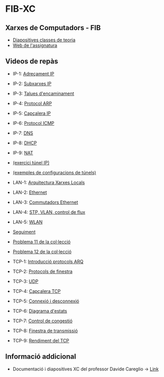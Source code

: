 # FIB-XC

## Xarxes de Computadors - FIB

- [Diapositives classes de teoria](/teoria-diaps)
- [Web de l'assignatura](https://docencia.ac.upc.edu/FIB/grau/XC/)

## Videos de repàs

- IP-1: [Adreçament IP](https://youtu.be/lw8tITa5Cd8)
- IP-2: [Subxarxes IP](https://youtu.be/lgHit1Io54Y)
- IP-3: [Talues d'encaminament](https://youtu.be/TiLpbNlYz3o)
- IP-4: [Protocol ARP](https://youtu.be/a8osS-fVkqI)
- IP-5: [Capçalera IP](https://youtu.be/wWd2skddCuY)
- IP-6: [Protocol ICMP](https://youtu.be/fnlAeTgdxBM)
- IP-7: [DNS](https://youtu.be/FPl72YMMf1w)
- IP-8: [DHCP](https://youtu.be/5JbE1eWcg7c)
- IP-9: [NAT](https://youtu.be/-nXRVIb1u5s)

- [(exercici túnel IP)](https://youtu.be/o3EfTDl6tZ8)
- [(exemples de configuracions de túnels)](https://youtu.be/yezeP685WtQ)

- LAN-1: [Arquitectura Xarxes Locals](https://youtu.be/PuZibmh1sPI)
- LAN-2: [Ethernet](https://youtu.be/0sDN8dJAVcI)
- LAN-3: [Commutadors Ethernet](https://youtu.be/VQV2Ll254W8)
- LAN-4: [STP, VLAN, control de flux](https://youtu.be/jMAH3rFming)
- LAN-5: [WLAN](https://youtu.be/EAm-0SlfIGE)  

- [Seguiment](https://youtu.be/mczGYREMmcE)
- [Problema 11 de la col·lecció](https://youtu.be/G5377Y7iSMA)
- [Problema 12 de la col·lecció](https://youtu.be/8a81J2VStzQ)

- TCP-1: [Introducció protocols ARQ](https://youtu.be/Ot9EUVcX5HI)
- TCP-2: [Protocols de finestra](https://youtu.be/sSkCSZr8VvM)
- TCP-3: [UDP](https://youtu.be/IP05kBn97Kk)
- TCP-4: [Capçalera TCP](https://youtu.be/55RPJmey3HU)
- TCP-5: [Connexió i desconnexió](https://youtu.be/nnkfUgP0ua4)
- TCP-6: [Diagrama d'estats](https://youtu.be/Sbpa_8748WY)
- TCP-7: [Control de congestió](https://youtu.be/_STIfLTvu5s)
- TCP-8: [Finestra de transmissió](https://youtu.be/xyVfAD2JwdI)
- TCP-9: [Rendiment del TCP](https://youtu.be/ZKRZEwbaybU)

## Informació addicional

- Documentació i diapositives XC del professor Davide Careglio -> [Link](https://people.ccaba.upc.edu/careglio/index.php/teaching/xc/)
